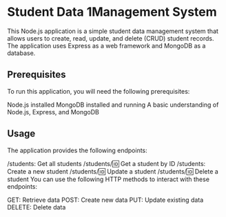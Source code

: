 # Student Data 1Management System
This Node.js application is a simple student data management system that allows users to create, read, update, and delete (CRUD) student records. The application uses Express as a web framework and MongoDB as a database.

## Prerequisites
To run this application, you will need the following prerequisites:

Node.js installed
MongoDB installed and running
A basic understanding of Node.js, Express, and MongoDB

## Usage
The application provides the following endpoints:

/students: Get all students
/students/:id: Get a student by ID
/students: Create a new student
/students/:id: Update a student
/students/:id: Delete a student
You can use the following HTTP methods to interact with these endpoints:

GET: Retrieve data
POST: Create new data
PUT: Update existing data
DELETE: Delete data
